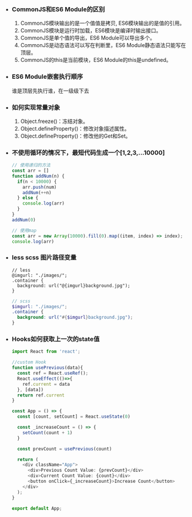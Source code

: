 * ### CommonJS和ES6 Module的区别
  1. CommonJS模块输出的是一个值值是拷贝, ES6模块输出的是值的引用。
  2. CommonJS模块是运行时加载，ES6模块是编译时输出接口。
  3. CommonJS是单个值的导出，ES6 Module可以导出多个。
  4. CommonJS是动态语法可以写在判断里，ES6 Module静态语法只能写在顶层。
  5. CommonJS的this是当前模块，ES6 Module的this是undefined。

* ### ES6 Module嵌套执行顺序
  谁是顶层先执行谁，在一级级下去

* ### 如何实现常量对象
  1. Object.freeze()：冻结对象。
  2. Object.defineProperty()：修改对象描述属性。
  3. Object.defineProperty()：修改他的Get和Set。

* ### 不使用循环的情况下，最短代码生成一个[1,2,3,...10000]
  ```typescript
  // 使用递归的方法
  const arr = []
  function addNum(n) {
    if(n < 10000) {
      arr.push(num)
      addNum(++n)
    } else {
      console.log(arr)
    }
  }
  addNum(0)

  // 使用map
  const arr = new Array(10000).fill(0).map((item, index) => index);
  console.log(arr)
  ```

* ### less scss 图片路径变量
  ```less
  // less
  @imgurl: "./images/";
  .container {
    background: url("@{imgurl}background.jpg");
  }
  ```
  ```scss
  // scss
  $imgurl: "./images/";
  .container {
    background: url("#{$imgurl}background.jpg");
  }
  ```

* ### Hooks如何获取上一次的state值
  ```typescript
  import React from 'react';

  //custom Hook
  function usePrevious(data){
    const ref = React.useRef();
    React.useEffect(()=>{
      ref.current = data
    }, [data])
    return ref.current
  }

  const App = () => {
    const [count, setCount] = React.useState(0)

    const _increaseCount = () => {
      setCount(count + 1)
    }

    const prevCount = usePrevious(count)

    return (
      <div className="App">
        <div>Previous Count Value: {prevCount}</div>
        <div>Current Count Value: {count}</div>
        <button onClick={_increaseCount}>Increase Count</button>
      </div>
    );
  }

  export default App;
  ```